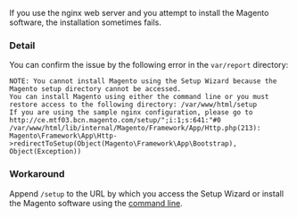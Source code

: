 If you use the nginx web server and you attempt to install the Magento software, the installation sometimes fails.

<h3 id="detail">Detail</h3>

You can confirm the issue by the following error in the `` var/report `` directory:

<pre><code class="language-php">NOTE: You cannot install Magento using the Setup Wizard because the Magento setup directory cannot be accessed.
You can install Magento using either the command line or you must restore access to the following directory: /var/www/html/setup
If you are using the sample nginx configuration, please go to http://ce.mtf03.bcn.magento.com/setup/";i:1;s:641:"#0 /var/www/html/lib/internal/Magento/Framework/App/Http.php(213): Magento\Framework\App\Http-&gt;redirectToSetup(Object(Magento\Framework\App\Bootstrap), Object(Exception))</code></pre>

<h3 id="workaround">Workaround</h3>

Append `` /setup `` to the URL by which you access the Setup Wizard or install the Magento software using the [command line](https://devdocs.magento.com/guides/v2.3/install-gde/install/cli/install-cli.html).